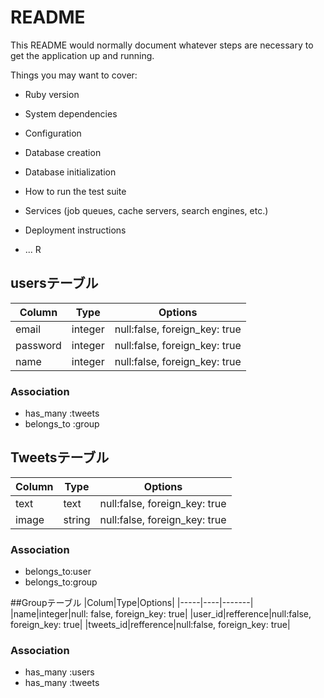 # README

This README would normally document whatever steps are necessary to get the
application up and running.

Things you may want to cover:

* Ruby version

* System dependencies

* Configuration

* Database creation

* Database initialization

* How to run the test suite

* Services (job queues, cache servers, search engines, etc.)

* Deployment instructions

* ...
R

## usersテーブル
|Column|Type|Options|
|------|----|-------|
|email|integer|null:false, foreign_key: true|
|password|integer|null:false, foreign_key: true|
|name|integer|null:false, foreign_key: true|


### Association
- has_many :tweets
- belongs_to :group


## Tweetsテーブル
|Column|Type|Options|
|------|----|-------|
|text|text|null:false, foreign_key: true|
|image|string|null:false, foreign_key: true|


### Association
- belongs_to:user
- belongs_to:group

##Groupテーブル
|Colum|Type|Options|
|-----|----|-------|
|name|integer|null: false, foreign_key: true|
|user_id|refference|null:false, foreign_key: true|
|tweets_id|refference|null:false, foreign_key: true|

### Association
- has_many :users
- has_many :tweets









